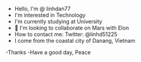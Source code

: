 - Hello, I'm @ linhdan77
- I'm interested in Technology
- I'm currently studying at University
- 💞️ I'm looking to collaborate on Mars with Elon
- How to contact me: Twitter: @linhd51225
- I come from the coastal city of Danang, Vietnam

-Thanks
-Have a good day, Peace
